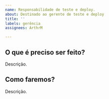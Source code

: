 ```yaml
---
name: Responsabilidade de teste e deploy.
about: Destinado ao gerente de teste e deploy
title: ''
labels: gerência
assignees: ArthrM

---
```


## O que é preciso ser feito?
Descrição.

## Como faremos?
Descrição.
